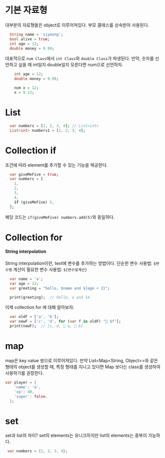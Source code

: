 # 기본 자료형

대부분의 자료형들은 object로 이루어져있다.
부모 클래스를 상속받아 사용된다.

```dart
  String name = 'siyeong';
  bool alive = true;
  int age = 12;
  double money = 9.99;
```

대표적으로 `num Class`에서 `int Class`와 `double Class`가 파생된다.
만약, 숫자를 선언하고 싶을 때 int일지 double일지 모른다면 num으로 선언하자.

```dart
    int age = 12;
    double money = 9.99;

    num x = 12;
    x = 9.12;
```

# List

```dart
  var numbers = [1, 2, 3, 4]; // List<int>
  List<int> numbers1 = [1, 2, 3, 4];
```

# Collection if

조건에 따라 element를 추가할 수 있는 기능을 제공한다.

```dart
  var giveMeFive = true;
  var numbers = [
    1,
    2,
    3,
    4,
    if (giveMeFive) 5,
  ];
```

해당 코드는 `if(giveMeFive) numbers.add(5)`와 동일하다.

# Collection for

#### String interpolation

String interpolation이란, text에 변수를 추가하는 방법이다.
단순한 변수 사용법: `$변수명`
계산이 필요한 변수 사용법: `${변수및계산}`

```dart
  var name = 'a';
  var age = 12;
  var greeting = "hello, $name and ${age + 2}";

  print(greeting);  // hello, a and 14
```

이제 collection for 에 대해 알아보자.

```dart
  var oldF = ['a', 'b'];
  var newF = ['c', 'd', for (var f in oldF) "💖 $f"];
  print(newF);  // [c, d, 💖 a, 💖 b]
```

# map

map은 key value 쌍으로 이루어져있다.
만약 List<Map<String, Object>>와 같은 형태의 object를 생성할 때, 특정 형태를 지니고 있다면 Map 보다는 class를 생성하여 사용하기를 권장한다.

```dart
var player = {
    'name': 'a',
    'xp': 40,
    'super': false,
  };
```

# set

set과 list의 차이?
set의 elements는 유니크하지만 list의 elements는 중복이 가능하다.

```dart
 var numbers = {1, 2, 3, 4};
```
